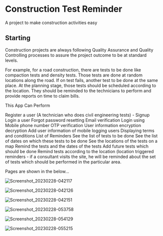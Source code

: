 # Construction Test Reminder

A project to make construction activities easy

## Starting

Construction projects are always following Quality Assurance and Quality Controlling processes to assure the project outcome to be at standard levels.

For example, for a road construction, there are tests to be done like compaction tests and density tests. Those tests are done at random locations along the road. If on test fails, another test to be done at the same place. At the planning stage, those tests should be scheduled according to the location. They should be reminded to the technicians to perform and provide reports on time to claim bills.

This App Can Perform

Register a user (A technician who does civil engineering tests) - Signup
Login a user
Forgot password resetting
Email verification
Login using Mobile phone number
OTP verification
User information encryption decryption
Add user information of mobile logging users
Displaying terms and conditions
List of Reminders
See the list of tests to be done
See the list of dates on which these tests to be done
See the locations of the tests on a map
Remind the tests and the dates of the tests
Add future tests which should be done
Remind tests according to the location (location triggered reminders - if a consultant visits the site, he will be reminded about the set of tests which should be performed in the particular area.

Pages are shown in the below...

![Screenshot_20230228-042117](https://user-images.githubusercontent.com/123941231/221751249-7377605b-7967-459c-bdad-a705b891d322.jpg)

![Screenshot_20230228-042126](https://user-images.githubusercontent.com/123941231/221751373-c44eee19-b3bb-4203-a84b-5d40292a8439.jpg)

![Screenshot_20230228-042151](https://user-images.githubusercontent.com/123941231/221751402-dc1abd8e-433f-4d74-945e-3d4ad84bf03f.jpg)

![Screenshot_20230228-053758](https://user-images.githubusercontent.com/123941231/221751419-16c31441-4410-4ec6-aa92-cbec5dbdff22.jpg)

![Screenshot_20230228-054129](https://user-images.githubusercontent.com/123941231/221751443-d68026ef-a040-4b3a-9da6-551663cd8160.jpg)

![Screenshot_20230228-055215](https://user-images.githubusercontent.com/123941231/221751464-ae272c10-d0c4-43eb-aeb3-5a53f68dcb13.jpg)
